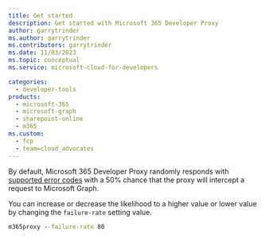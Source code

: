 ```yaml
---
title: Get started
description: Get started with Microsoft 365 Developer Proxy
author: garrytrinder
ms.author: garrytrinder
ms.contributors: garrytrinder
ms.date: 11/03/2023
ms.topic: conceptual
ms.service: microsoft-cloud-for-developers

categories:
  - developer-tools
products:
  - microsoft-365
  - microsoft-graph
  - sharepoint-online
  - m365
ms.custom:
  - fcp
  - team=cloud_advocates
---
```


By default, Microsoft 365 Developer Proxy randomly responds with [supported error codes](../technical-reference/Supported-HTTP-error-status-codes.md) with a 50% chance that the proxy will intercept a request to Microsoft Graph.

You can increase or decrease the likelihood to a higher value or lower value by changing the `failure-rate` setting value.

```cmd
m365proxy --failure-rate 80
```
